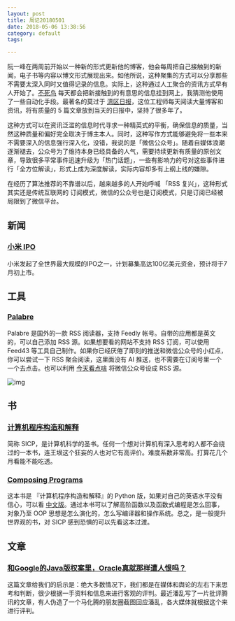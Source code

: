 ```yaml
---
layout: post
title: 周记20180501
date: 2018-05-06 13:38:56
category: default
tags:

---
```


阮一峰在两周前开始以一种新的形式更新他的博客，他会每周把自己接触到的新闻，电子书等内容以博文形式展现出来。如他所说，这种聚集的方式可以分享那些不需要太深入同时又值得记录的信息。实际上，这种通过人工聚合的资讯方式早有人开始了。[不死鸟](https://lai.yuweining.cn/archives.html) 每天都会把新接触到的有意思的信息挂到网上，我猜测他使用了一些自动化手段。最著名的莫过于 [湾区日报](https://wanqu.co/)，这位工程师每天阅读大量博客和资讯，将有质量的 5 篇文章放到当天的日报中，坚持了很多年了。
<!--more-->
这种方式可以在资讯泛滥的信息时代寻求一种精英式的平衡，确保信息的质量，当然这种质量和偏好完全取决于博主本人。同时，这种写作方式能够避免将一些本来不需要深入的信息强行深入化，没错，我说的是「微信公众号」。随着自媒体浪潮逐渐褪去，公众号为了维持本身已经具备的人气，需要持续更新有质量的原创文章，导致很多平常事件迅速升级为「热门话题」，一些有影响力的号对这些事件进行「全方位解读」，形式上成为深度解读，实际内容却多有上纲上线的嫌隙。

在经历了算法推荐的不靠谱以后，越来越多的人开始呼喊 「RSS 复兴」，这种形式其实还是传统互联网的 订阅模式，微信的公众号也是订阅模式，只是订阅已经被局限到了微信平台。

## 新闻
### [小米 IPO](http://www.ftchinese.com/story/001077408)
小米发起了全世界最大规模的IPO之一，计划募集高达100亿美元资金，预计将于7月初上市。

## 工具

### [Palabre](http://levelustudio.com/en/palabre)

Palabre 是国外的一款 RSS 阅读器，支持 Feedly 帐号。自带的应用都是英文的，可以自己添加 RSS 源。如果想要看的网站不支持 RSS 订阅，可以使用 Feed43 等工具自己制作。如果你已经厌倦了即刻的推送和微信公众号的小红点，你可以尝试一下 RSS 聚合阅读，这里面没有 AI 推送，也不需要在订阅号里一个一个去点击。也可以利用 [今天看点啥](http://www.jintiankansha.me) 将微信公众号设成 RSS 源。

![img](http://qstatic.zuimeia.com/img/article/3465/e5869032d08e69306ae17cbc916e2b49_1080x1920.png?watermark/1/image/aHR0cDovL3p1aW1laWEudS5xaW5pdWRuLmNvbS9pbWcvZXh0ZW5zaW9uL3dhdGVyX21hc2tfMS5wbmc=/dissolve/100/gravity/SouthWest/dx/10/dy/10|imageMogr/v2/gravity/South/crop/!1080x1920-0-80|imageMogr/v2/auto-orient/thumbnail/320x)


## 书

### [计算机程序构造和解释](https://book.douban.com/subject/1148282/)
简称 SICP，是计算机科学的圣书。任何一个想对计算机有深入思考的人都不会绕过的一本书，连王垠这个狂妄的人也对它有高评价。难度系数非常高。打算花几个月看能不能吃透。

### [Composing Programs](http://composingprograms.com/)
这本书是 『计算机程序构造和解释』的 Python 版，如果对自己的英语水平没有信心，可以看 [中文版](https://legacy.gitbook.com/book/wizardforcel/sicp-py/details)。通过本书可以了解高阶函数以及函数式编程是怎么回事，对象乃至 OOP 思想是怎么演化的，怎么写编译器和操作系统。总之，是一般提升世界观的书，对 SICP 感到恐惧的可以先看这本过渡。

## 文章
### [和Google的Java版权案里，Oracle真就那样遭人恨吗？](http://mp.weixin.qq.com/s?__biz=MzIwMzg1ODcwMw==&mid=2247487767&idx=1&sn=219fd80b1719fe470c1bbeafa324ab17&chksm=96c9a777a1be2e616cca43644c68c9fb705cb4ea317d6b0dec998e0693cfdb283828092746d1&mpshare=1&scene=1&srcid=0508T8g6T4oMMyyhT2kTJBUZ#rd)
这篇文章给我们的启示是：绝大多数情况下，我们都是在媒体和舆论的左右下来思考和判断，很少根据一手资料和信息来进行客观的评判。最近潘乱写了一片批评腾讯的文章，有人伪造了一个马化腾的朋友圈截图回应潘乱，各大媒体就根据这个来进行评判。
